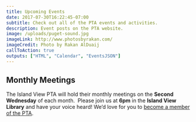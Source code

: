 ```yaml
---
title: Upcoming Events
date: 2017-07-30T16:22:45-07:00
subtitle: Check out all of the PTA events and activities.
description: Event posts on the PTA website.
image: /uploads/puget-sound.jpg
imageLink: http://www.photosbyrakan.com/
imageCredit: Photo by Rakan AlDuaij
callToAction: true
outputs: ["HTML", "Calendar", "EventsJSON"]
---
```

## Monthly Meetings

The Island View PTA will hold their monthly meetings on the **Second Wednesday** of each month.  Please join us at **6pm** in the **Island View Library** and have your voice heard! We’d love for you to [become a member of the PTA](/membership/). 